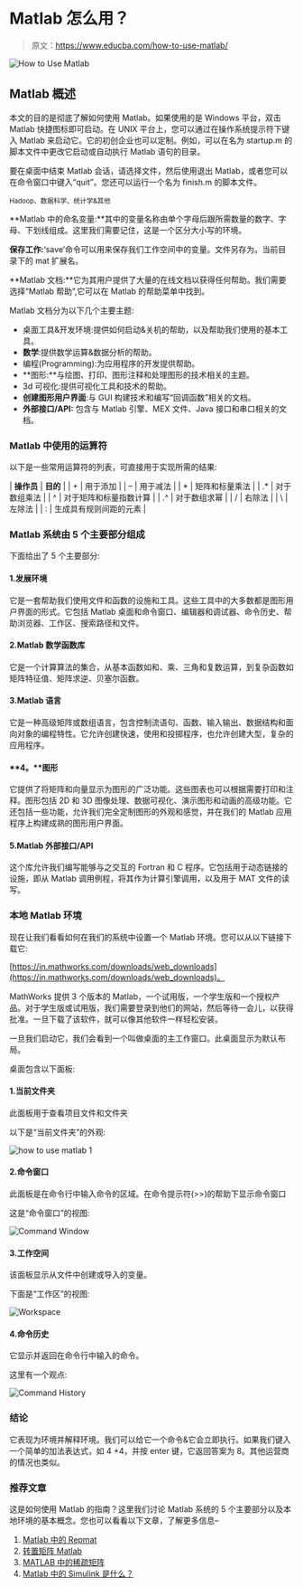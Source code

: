 # Matlab 怎么用？

> 原文：<https://www.educba.com/how-to-use-matlab/>

![How to Use Matlab](img/689e16351cf7815ee89796613a05608d.png)



## Matlab 概述

本文的目的是彻底了解如何使用 Matlab。如果使用的是 Windows 平台，双击 Matlab 快捷图标即可启动。在 UNIX 平台上，您可以通过在操作系统提示符下键入 Matlab 来启动它。它的初创企业也可以定制。例如，可以在名为 startup.m 的脚本文件中更改它启动或自动执行 Matlab 语句的目录。

要在桌面中结束 Matlab 会话，请选择文件，然后使用退出 Matlab，或者您可以在命令窗口中键入“quit”。您还可以运行一个名为 finish.m 的脚本文件。

<small>Hadoop、数据科学、统计学&其他</small>

**Matlab 中的命名变量:**其中的变量名称由单个字母后跟所需数量的数字、字母、下划线组成。这里我们需要记住，这是一个区分大小写的环境。

**保存工作:**‘save’命令可以用来保存我们工作空间中的变量。文件另存为。当前目录下的 mat 扩展名。

**Matlab 文档:**它为其用户提供了大量的在线文档以获得任何帮助。我们需要选择“Matlab 帮助”,它可以在 Matlab 的帮助菜单中找到。

Matlab 文档分为以下几个主要主题:

*   桌面工具&开发环境:提供如何启动&关机的帮助，以及帮助我们使用的基本工具。
*   **数学**:提供数学运算&数据分析的帮助。
*   编程(Programming):为应用程序的开发提供帮助。
*   **图形:**与绘图、打印、图形注释和处理图形的技术相关的主题。
*   3d 可视化:提供可视化工具和技术的帮助。
*   **创建图形用户界面**:与 GUI 构建技术和编写“回调函数”相关的文档。
*   **外部接口/API:** 包含与 Matlab 引擎、MEX 文件、Java 接口和串口相关的文档。

### Matlab 中使用的运算符

以下是一些常用运算符的列表，可直接用于实现所需的结果:

| **操作员** | **目的** |
| + | 用于添加 |
| – | 用于减法 |
| * | 矩阵和标量乘法 |
| .* | 对于数组乘法 |
| ^ | 对于矩阵和标量指数计算 |
| .^ | 对于数组求幂 |
| / | 右除法 |
| \ | 左除法 |
| : | 生成具有规则间距的元素 |

### Matlab 系统由 5 个主要部分组成

下面给出了 5 个主要部分:

#### 1.发展环境

它是一套帮助我们使用文件和函数的设施和工具。这些工具中的大多数都是图形用户界面的形式。它包括 Matlab 桌面和命令窗口、编辑器和调试器、命令历史、帮助浏览器、工作区、搜索路径和文件。

#### 2.Matlab 数学函数库

它是一个计算算法的集合，从基本函数如和、乘、三角和复数运算，到复杂函数如矩阵特征值、矩阵求逆、贝塞尔函数。

#### 3.Matlab 语言

它是一种高级矩阵或数组语言，包含控制流语句、函数、输入输出、数据结构和面向对象的编程特性。它允许创建快速，使用和投掷程序，也允许创建大型，复杂的应用程序。

#### **4。**图形

它提供了将矩阵和向量显示为图形的广泛功能。这些图表也可以根据需要打印和注释。图形包括 2D 和 3D 图像处理、数据可视化、演示图形和动画的高级功能。它还包括一些功能，允许我们完全定制图形的外观和感觉，并在我们的 Matlab 应用程序上构建成熟的图形用户界面。

#### 5.Matlab 外部接口/API

这个库允许我们编写能够与之交互的 Fortran 和 C 程序。它包括用于动态链接的设施，即从 Matlab 调用例程，将其作为计算引擎调用，以及用于 MAT 文件的读写。

### 本地 Matlab 环境

现在让我们看看如何在我们的系统中设置一个 Matlab 环境。您可以从以下链接下载它:

[https://in.mathworks.com/downloads/web_downloads](https://in.mathworks.com/downloads/web_downloads)。

MathWorks 提供 3 个版本的 Matlab，一个试用版，一个学生版和一个授权产品。对于学生版或试用版，我们需要登录到他们的网站，然后等待一会儿，以获得批准。一旦下载了该软件，就可以像其他软件一样轻松安装。

一旦我们启动它，我们会看到一个叫做桌面的主工作窗口。此桌面显示为默认布局。

桌面包含以下面板:

#### 1.当前文件夹

此面板用于查看项目文件和文件夹

以下是“当前文件夹”的外观:

![how to use matlab 1](img/3e949ccb36632bb328109b3176612a46.png)



#### 2.命令窗口

此面板是在命令行中输入命令的区域。在命令提示符(>>)的帮助下显示命令窗口

这是“命令窗口”的视图:

![Command Window](img/2be451a2392f9e2cf319f65ab94e2872.png)



#### 3.工作空间

该面板显示从文件中创建或导入的变量。

下面是“工作区”的视图:

![Workspace](img/022e3df6ea7f1f98fe8d6dad5f30c46d.png)



#### 4.命令历史

它显示并返回在命令行中输入的命令。

这里有一个观点:

![Command History](img/47e6b1071f371535d9683fd571969f55.png)



### 结论

它表现为环境并解释环境。我们可以给它一个命令&它会立即执行。如果我们键入一个简单的加法表达式，如 4 +4，并按 enter 键，它返回答案为 8。其他运营商的情况也类似。

### 推荐文章

这是如何使用 Matlab 的指南？这里我们讨论 Matlab 系统的 5 个主要部分以及本地环境的基本概念。您也可以看看以下文章，了解更多信息–

1.  [Matlab 中的 Repmat](https://www.educba.com/repmat-in-matlab/)
2.  [转置矩阵 Matlab](https://www.educba.com/transpose-matrix-matlab/)
3.  [MATLAB 中的稀疏矩阵](https://www.educba.com/sparse-matrix-in-matlab/)
4.  [Matlab 中的 Simulink 是什么？](https://www.educba.com/what-is-simulink-in-matlab/)





